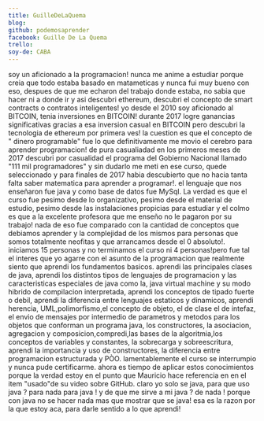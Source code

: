```yaml
---
title: GuilleDeLaQuema
blog:
github: podemosaprender
facebook: Guille De La Quema
trello:
soy-de: CABA
---
```


soy un aficionado a la programacion! nunca me anime a estudiar porque creia que todo estaba basado en matameticas y nunca fui muy bueno con 
eso, despues de que me echaron del trabajo donde estaba, no sabia que hacer ni a donde ir y asi descubri ethereum, descubri el concepto de 
smart contracts o contratos inteligentes! yo desde el 2010 soy aficionado al BITCOIN, tenia inversiones en BITCOIN! durante 2017 logre 
ganancias significativas gracias a esa inversion casual en BITCOIN pero descubri la tecnologia de ethereum por primera ves! la cuestion
es que el concepto de " dinero programable" fue lo que definitivamente me movio el cerebro para aprender programacion! de pura casualiadad
en los primeros meses de 2017 descubri por casualidad el programa del Gobierno Nacional llamado "111 mil programadores"
y sin dudarlo me meti en ese curso, quede seleccionado y para finales de 2017 habia descubierto que no hacia tanta falta saber matematica
para aprender a programar!.
el lenguaje que nos enseñaron fue java y como base de datos fue MySql. La verdad es que el curso fue pesimo desde lo organizativo,
pesimo desde el material de estudio, pesimo desde las instalaciones propicias para estudiar y el colmo es que a la excelente profesora que
me enseño no le pagaron por su trabajo! nada de eso fue comparado con la cantidad de conceptos que debiamos aprender y la complejidad de 
los mismos para personas que somos totalmente neofitas y que arrancamos desde el 0 absoluto!. iniciamos 15 personas y no terminamos el 
curso ni 4 personas!pero fue tal el interes que yo agarre con el asunto de la programacion que realmente siento que aprendi los 
fundamentos basicos. 
 aprendi las principales clases de java, aprendi los distintos tipos de lenguajes de programacion y las caracteristicas 
especiales de java como la, java virtual machine y su modo hibrido de compilacion interpretada, aprendi los conceptos de tipado fuerte
o debil, aprendi la diferencia entre lenguajes estaticos y dinamicos, aprendi herencia, UML,polimorfismo,el concepto de objeto, el de clase
el de intefaz, el envio de mensajes por intermedio de parametros y  metodos para los objetos que conforman  un programa java,
los constructores,  la asociacion, agregacion y composicion,compredi,las bases de la algoritmia,los conceptos de variables y constantes,
la sobrecarga y sobreescritura, aprendi la importancia y uso de constructores, la diferencia entre programacion estructurada y PÒO.
lamentablemente el curso se interrumpio y nunca pude certificarme. 
 ahora es tiempo de aplicar estos conocimientos porque la verdad estoy en el punto que Mauricio hace referencia en en 
 el item "usado"de su video sobre GitHub.
 claro yo solo se java, para que uso java ? para nada para java ! y de que me sirve a mi java ? de nada ! porque con java no se hacer nada
mas que mostrar que se java! esa es la razon por la que estoy aca, para darle sentido a lo que aprendi!
